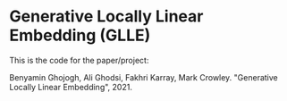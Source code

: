 # Generative Locally Linear Embedding (GLLE)

This is the code for the paper/project:

Benyamin Ghojogh, Ali Ghodsi, Fakhri Karray, Mark Crowley. "Generative Locally Linear Embedding", 2021.
